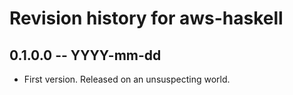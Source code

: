 # Revision history for aws-haskell

## 0.1.0.0 -- YYYY-mm-dd

* First version. Released on an unsuspecting world.

